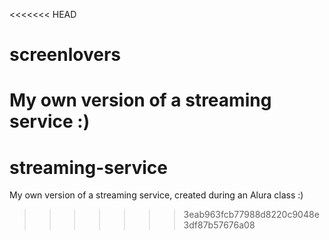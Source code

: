 <<<<<<< HEAD
# screenlovers
My own version of a streaming service :)
=======
# streaming-service
My own version of a streaming service, created during an Alura class :)
>>>>>>> 3eab963fcb77988d8220c9048e3df87b57676a08
